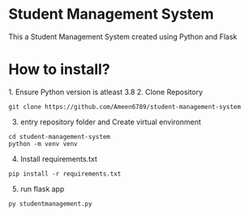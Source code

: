 <h1>Student Management System</h1>
<p>This a Student Management System created using Python and Flask</p>
<h1>How to install?</h1>
1. Ensure Python version is atleast 3.8 
2. Clone Repository

```
git clone https://github.com/Ameen6789/student-management-system
``` 

3. entry repository folder and Create virtual environment

```
cd student-management-system
python -m venv venv
```

4. Install requirements.txt
```
pip install -r requirements.txt
```

5. run flask app
```
py studentmanagement.py  
```
